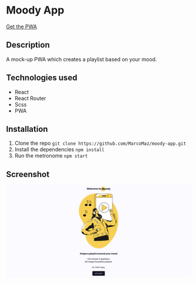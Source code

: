 # Moody App
[Get the PWA](https://marcomaz.github.io/moody-app)

## Description

A mock-up PWA which creates a playlist based on your mood.

## Technologies used

- React
- React Router
- Scss
- PWA

## Installation
1. Clone the repo
`git clone https://github.com/MarcoMaz/moody-app.git`
2. Install the dependencies
`npm install`
3. Run the metronome
`npm start`

## Screenshot
![alt text](https://raw.githubusercontent.com/MarcoMaz/images/main/image__moody-app.png)
